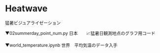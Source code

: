 # Heatwave
猛暑ビジュアライゼーション

▼02summerday_point_num.py
日本　　📈猛暑日観測地点のグラフ用コード

▼world_temperature.ipynb
世界　平均気温のデータ入手
